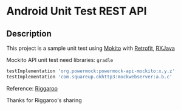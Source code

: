 # Android Unit Test REST API

## Description
This project is a sample unit test using [Mokito](https://developer.android.com/training/testing/unit-testing/local-unit-tests) with [Retrofit](https://github.com/square/retrofit), [RXJava](https://github.com/ReactiveX/RxJava/tree/1.x)


Mockito API unit test need libraries: `gradle`

```bash
testImplementation 'org.powermock:powermock-api-mockito:x.y.z'
testImplementation 'com.squareup.okhttp3:mockwebserver:a.b.c'
```

Reference: [Riggaroo](https://github.com/riggaroo/GithubUsersSearchApp)

Thanks for Riggaroo's sharing